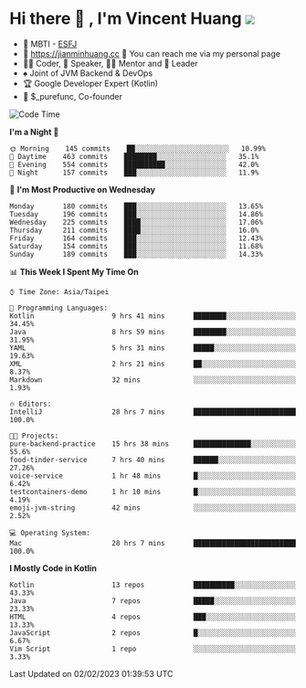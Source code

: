 # Hi there 👋 , I'm Vincent Huang ![](https://komarev.com/ghpvc/?username=Jian-Min-Huang)
- 👀 MBTI - [ESFJ](https://www.16personalities.com/esfj-personality)
- 💎 https://jianminhuang.cc 🙋 You can reach me via my personal page
- 👨‍💻 Coder, 🎤 Speaker, 👨‍🏫 Mentor and 🚀 Leader
- ♠️ Joint of JVM Backend & DevOps
- 🏆 Google Developer Expert (Kotlin)
- 💼 $_purefunc, Co-founder

<!--START_SECTION:waka-->
![Code Time](http://img.shields.io/badge/Code%20Time-1%2C514%20hrs%2021%20mins-blue)

**I'm a Night 🦉** 

```text
🌞 Morning    145 commits    ██░░░░░░░░░░░░░░░░░░░░░░░   10.99% 
🌆 Daytime    463 commits    ████████░░░░░░░░░░░░░░░░░   35.1% 
🌃 Evening    554 commits    ██████████░░░░░░░░░░░░░░░   42.0% 
🌙 Night      157 commits    ███░░░░░░░░░░░░░░░░░░░░░░   11.9%

```
📅 **I'm Most Productive on Wednesday** 

```text
Monday       180 commits    ███░░░░░░░░░░░░░░░░░░░░░░   13.65% 
Tuesday      196 commits    ███░░░░░░░░░░░░░░░░░░░░░░   14.86% 
Wednesday    225 commits    ████░░░░░░░░░░░░░░░░░░░░░   17.06% 
Thursday     211 commits    ████░░░░░░░░░░░░░░░░░░░░░   16.0% 
Friday       164 commits    ███░░░░░░░░░░░░░░░░░░░░░░   12.43% 
Saturday     154 commits    ███░░░░░░░░░░░░░░░░░░░░░░   11.68% 
Sunday       189 commits    ███░░░░░░░░░░░░░░░░░░░░░░   14.33%

```


📊 **This Week I Spent My Time On** 

```text
⌚︎ Time Zone: Asia/Taipei

💬 Programming Languages: 
Kotlin                   9 hrs 41 mins       ████████░░░░░░░░░░░░░░░░░   34.45% 
Java                     8 hrs 59 mins       ████████░░░░░░░░░░░░░░░░░   31.95% 
YAML                     5 hrs 31 mins       █████░░░░░░░░░░░░░░░░░░░░   19.63% 
XML                      2 hrs 21 mins       ██░░░░░░░░░░░░░░░░░░░░░░░   8.37% 
Markdown                 32 mins             ░░░░░░░░░░░░░░░░░░░░░░░░░   1.93%

🔥 Editors: 
IntelliJ                 28 hrs 7 mins       █████████████████████████   100.0%

🐱‍💻 Projects: 
pure-backend-practice    15 hrs 38 mins      ██████████████░░░░░░░░░░░   55.6% 
food-tinder-service      7 hrs 40 mins       ██████░░░░░░░░░░░░░░░░░░░   27.26% 
voice-service            1 hr 48 mins        █░░░░░░░░░░░░░░░░░░░░░░░░   6.42% 
testcontainers-demo      1 hr 10 mins        █░░░░░░░░░░░░░░░░░░░░░░░░   4.19% 
emoji-jvm-string         42 mins             ░░░░░░░░░░░░░░░░░░░░░░░░░   2.52%

💻 Operating System: 
Mac                      28 hrs 7 mins       █████████████████████████   100.0%

```

**I Mostly Code in Kotlin** 

```text
Kotlin                   13 repos            ██████████░░░░░░░░░░░░░░░   43.33% 
Java                     7 repos             █████░░░░░░░░░░░░░░░░░░░░   23.33% 
HTML                     4 repos             ███░░░░░░░░░░░░░░░░░░░░░░   13.33% 
JavaScript               2 repos             █░░░░░░░░░░░░░░░░░░░░░░░░   6.67% 
Vim Script               1 repo              ░░░░░░░░░░░░░░░░░░░░░░░░░   3.33%

```



 Last Updated on 02/02/2023 01:39:53 UTC
<!--END_SECTION:waka-->
